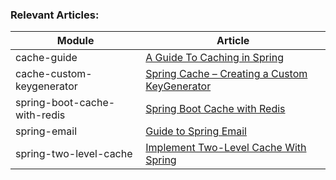 ### Relevant Articles: 

Module | Article
--|--
cache-guide | [A Guide To Caching in Spring](http://www.baeldung.com/spring-cache-tutorial)
cache-custom-keygenerator | [Spring Cache – Creating a Custom KeyGenerator](http://www.baeldung.com/spring-cache-custom-keygenerator)
spring-boot-cache-with-redis | [Spring Boot Cache with Redis](https://www.baeldung.com/spring-boot-redis-cache)
spring-email | [Guide to Spring Email](http://www.baeldung.com/spring-email)
spring-two-level-cache | [Implement Two-Level Cache With Spring](https://www.baeldung.com/spring-two-level-cache)